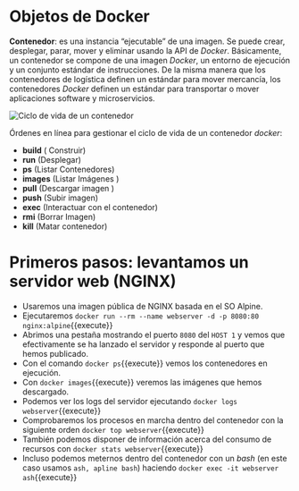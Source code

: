 
# Objetos de Docker

**Contenedor**: es una instancia “ejecutable” de una imagen. Se puede crear, desplegar, parar, mover y eliminar usando la API de _Docker_. Básicamente, un contenedor se compone de una imagen _Docker_, un entorno de ejecución y un conjunto estándar de instrucciones. De la misma manera que los contenedores de logística definen un estándar para mover mercancía, los contenedores _Docker_ definen un estándar para transportar o mover aplicaciones software y microservicios.

![Ciclo de vida de un contenedor](https://cdn-images-1.medium.com/max/1129/1*vca4e-SjpzSL5H401p4LCg.png)

Órdenes en línea para gestionar el ciclo de vida de un contenedor _docker_:
- **build** ( Construir)
- **run**  (Desplegar)
- **ps**  (Listar  Contenedores)
- **images** (Listar Imágenes )
- **pull** (Descargar imagen )
- **push** (Subir imagen)
- **exec** (Interactuar con el contenedor)
- **rmi** (Borrar Imagen)
- **kill** (Matar contenedor)

# Primeros pasos: levantamos un servidor web (NGINX)
- Usaremos una imagen pública de NGINX basada en el SO Alpine.
- Ejecutaremos `docker run --rm --name webserver -d -p 8080:80 nginx:alpine`{{execute}}
- Abrimos una pestaña mostrando el puerto ``8080`` del ``HOST 1`` y vemos que efectivamente se ha lanzado el servidor y responde al puerto que hemos publicado.
- Con el comando `docker ps`{{execute}} vemos los contenedores en ejecución.
- Con `docker images`{{execute}} veremos las imágenes que hemos descargado.
- Podemos ver los logs del servidor ejecutando `docker logs webserver`{{execute}}
- Comprobaremos los procesos en marcha dentro del contenedor con la siguiente orden `docker top webserver`{{execute}}
- También podemos disponer de información acerca del consumo de recursos con `docker stats webserver`{{execute}}
- Incluso podemos meternos dentro del contenedor con un _bash_ (en este caso usamos ``ash, apline bash``) haciendo `docker exec -it webserver ash`{{execute}}